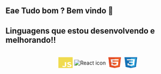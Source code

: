 ## Eae Tudo bom ? Bem vindo 👋






## Linguagens que estou desenvolvendo e melhorando!!

 <div style="display: inline_block" align="center"><br>
  <img align="center" alt="JavaScript icon" height="30" width="40"  src="https://raw.githubusercontent.com/devicons/devicon/master/icons/javascript/javascript-plain.svg">
  <img align="center" alt="React icon" height="70" width="60" src="https://img.shields.io/badge/python-3670A0?style=for-the-badge&logo=python&logoColor=ffdd54">
  <img align="center" alt="HTML icon" height="30" width="40" src="https://raw.githubusercontent.com/devicons/devicon/master/icons/html5/html5-original.svg">
  <img align="center" alt="CSS icon" height="30" width="40" src="https://raw.githubusercontent.com/devicons/devicon/master/icons/css3/css3-original.svg">
 </div>










<!--
**Pedro-Berto/Pedro-Berto** is a ✨ _special_ ✨ repository because its `README.md` (this file) appears on your GitHub profile.

Here are some ideas to get you started:

- 🔭 I’m currently working on ...
- 🌱 I’m currently learning ...
- 👯 I’m looking to collaborate on ...
- 🤔 I’m looking for help with ...
- 💬 Ask me about ...
- 📫 How to reach me: ...
- 😄 Pronouns: ...
- ⚡ Fun fact: ...
-->
